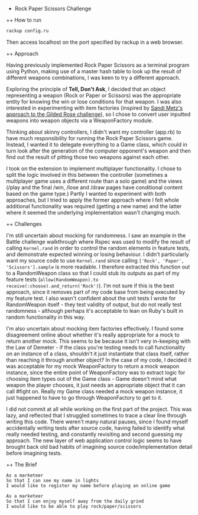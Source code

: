 + Rock Paper Scissors Challenge

++ How to run

```sh
rackup config.ru
```

Then access localhost on the port specified by rackup in a web browser.


++ Approach

Having previously implemented Rock Paper Scissors as a terminal program using Python, making use of a master hash table to look up the result of different weapons combinations, I was keen to try a different approach.

Exploring the principle of **Tell, Don't Ask**, I decided that an object representing a weapon (Rock or Paper or Scissors) was the appropriate entity for knowing the win or lose conditions for that weapon. I was also interested in experimenting with item factories (inspired by [Sandi Metz's approach to the Gilded Rose challenge](https://www.youtube.com/watch?v=8bZh5LMaSmE)), so I chose to convert user inputted weapons into weapon objects via a WeaponFactory module.

Thinking about skinny controllers, I didn't want my controller (app.rb) to have much responsibility for running the Rock Paper Scissors game. Instead, I wanted it to delegate everything to a Game class, which could in turn look after the generation of the computer opponent's weapon and then find out the result of pitting those two weapons against each other.

I took on the extension to implement multiplayer functionality. I chose to split the logic involved in this between the controller (sometimes a multiplayer game uses a different route than a solo game) and the views (/play and the final /win, /lose and /draw pages have conditional content based on the game type.) Partly I wanted to experiment with both approaches, but I tried to apply the former approach where I felt whole additional functionality was required (getting a new name) and the latter where it seemed the underlying implementation wasn't changing much.


++ Challenges

I'm still uncertain about mocking for randomness. I saw an example in the Battle challenge walkthrough where Rspec was used to modify the result of calling `Kernel.rand` in order to control the random elements in feature tests, and demonstrate expected winning or losing behaviour. I didn't particularly want my source code to use `Kernel.rand` since calling `['Rock', 'Paper', 'Scissors'].sample` is more readable. I therefore extracted this function out to a RandomWeapon class so that I could stub its outputs as part of my feature tests (`allow(RandomWeapon).to receive(:choose).and_return('Rock')`). I'm not sure if this is the best approach, since it removes part of my code base from being executed by my feature test. I also wasn't confident about the unit tests I wrote for RandomWeapon itself - they test validity of output, but do not really test randomness - although perhaps it's acceptable to lean on Ruby's built in random functionality in this way.

I'm also uncertain about mocking item factories effectively. I found some disagreement online about whether it's really appropriate for a mock to return another mock. This seems to be because it isn't very in-keeping with the Law of Demeter - if the class you're testing needs to call functionality on an instance of a class, shouldn't it just instantiate that class itself, rather than reaching it through another object? In the case of my code, I decided it was acceptable for my mock WeaponFactory to return a mock weapon instance, since the entire point of WeaponFactory was to extract logic for choosing item types out of the Game class - Game doesn't mind what weapon the player chooses, it just needs an appropriate object that it can call #fight on. Really my Game class needed a mock weapon instance, it just happened to have to go through WeaponFactory to get to it.

I did not commit at all while working on the first part of the project. This was lazy, and reflected that I struggled sometimes to trace a clear line through writing this code. There weren't many natural pauses, since I found myself accidentally writing tests after source code, having failed to identify what really needed testing, and constantly revisiting and second guessing my approach. The new layer of web application control logic seems to have brought back old bad habits of imagining source code/implementation detail before imagining tests.


++ The Brief

```
As a marketeer
So that I can see my name in lights
I would like to register my name before playing an online game

As a marketeer
So that I can enjoy myself away from the daily grind
I would like to be able to play rock/paper/scissors
```